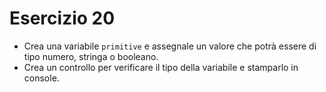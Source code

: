 # Esercizio 20
 
- Crea una variabile `primitive` e assegnale un valore che potrà essere di tipo numero, stringa o booleano.
- Crea un controllo per verificare il tipo della variabile e stamparlo in console.